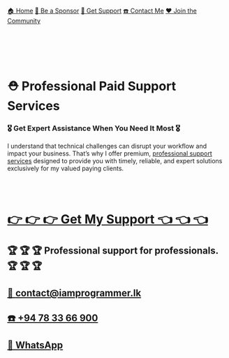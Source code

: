 <br><br><br><br>

[🏠 Home][home]
[🫅 Be a Sponsor][sponsor]
[🛟 Get Support][support]
[☎️ Contact Me][contact]
[♥️ Join the Community][community]

<br><br><br><br>

# ⛑️ Professional Paid Support Services

### 🎖️ Get Expert Assistance When You Need It Most 🎖️

I understand that technical challenges can disrupt your workflow and impact your business. That’s why I offer premium,
[professional support services][buymeacoffee] designed to provide you with timely, reliable, and expert solutions
exclusively for my valued paying clients.

<br><br>

# [👉 👉 👉 Get My Support 👈 👈 👈][buymeacoffee]

## 🏆 🏆 🏆 Professional support for professionals. 🏆 🏆 🏆

## [📨 contact@iamprogrammer.lk][email]

## [☎️ +94 78 33 66 900][phone]

## [💬 WhatsApp][whatsapp]

<br><br><br><br>

[home]: https://iamprogrammer.lk
[sponsor]: https://iamprogrammer.lk/sponsor
[support]: https://iamprogrammer.lk/support
[contact]: https://iamprogrammer.lk/contact
[community]: https://reddit.com/r/iamprogrammerlk
[buymeacoffee]: https://buymeacoffee.com/iamprogrammerlk/extras
[email]: mailto:contact@iamprogrammer.lk
[phone]: tel:+94783366900
[whatsapp]: https://wa.me/+94783366900
